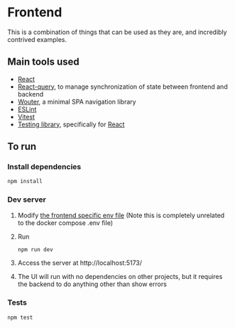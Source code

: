 # Frontend

This is a combination of things that can be used as they are, and incredibly contrived examples.

## Main tools used

- [React](https://react.dev/)
- [React-query](https://tanstack.com/query/latest/docs/framework/react/overview),
  to manage synchronization of state between frontend and backend
- [Wouter](https://github.com/molefrog/wouter), a minimal SPA navigation library
- [ESLint](https://eslint.org/docs/latest/use/core-concepts/)
- [Vitest](https://vitest.dev/guide/)
- [Testing library](https://testing-library.com/docs/), specifically for
  [React](https://testing-library.com/docs/react-testing-library/intro/)

## To run

### Install dependencies

```bash
npm install
```

### Dev server

1. Modify [the frontend specific env file](./.env) (Note this is completely
   unrelated to the docker compose .env file)
2. Run

   ```bash
   npm run dev
   ```

3. Access the server at http://localhost:5173/
4. The UI will run with no dependencies on other projects, but it requires the
   backend to do anything other than show errors

### Tests

```bash
npm test
```

